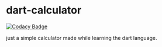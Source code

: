 # dart-calculator

[![Codacy Badge](https://api.codacy.com/project/badge/Grade/405c3ec5a8144fd1bcc829eb82843099)](https://app.codacy.com/manual/mohamed-azhar/dart-calculator?utm_source=github.com&utm_medium=referral&utm_content=mohamed-azhar/dart-calculator&utm_campaign=Badge_Grade_Dashboard)

just a simple calculator made while learning the dart language. 
